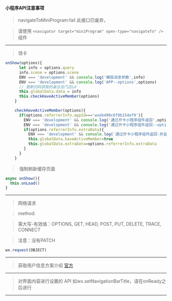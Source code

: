 #### 小程序API注意事项
>navigateToMiniProgram:fail 此接口已废弃，

>请使用 `<navigator target="miniProgram" open-type="navigateTo" />` 组件

<hr>

>领卡

```javascript
onShow(options){
      let info = options.query
      info.scene = options.scene
      ENV === 'development' && console.log('模版消息参数',info)
      ENV === 'development' && console.log('APP--options',options)
      // 更新扫码获取的桌台及门店id
      this.globalData.data = info
      this.checkHaveActiveMember(options)
    }

    checkHaveActiveMember(options){
      if(options.referrerInfo.appId==='wxeb490c6f9b154ef9'){
        ENV === 'development' && console.log('通过开卡小程序组件返回',options.referrerInfo.appId)
        ENV === 'development' && console.log('通过开卡小程序组件返回--options.referrerInfo.extraData',options.referrerInfo.extraData)
        if(options.referrerInfo.extraData){
          ENV === 'development' && console.log('通过开卡小程序组件返回-并且点击了 立即开卡 成为会员--',options.referrerInfo.appId)
          this.globalData.haveActiveMember=true
          this.globalData.extraData=options.referrerInfo.extraData
        }
      }
    }
```
> 强制刷新缓存页面

```javascript
async onShow(){
  this.onLoad()
}
```
<hr>

>网络请求

>method:

>需大写-有效值：OPTIONS, GET, HEAD, POST, PUT, DELETE, TRACE, CONNECT

>注意：没有PATCH

```javascript
wx.request(OBJECT)


```
<hr>

>获取用户信息方案介绍 [官方](https://developers.weixin.qq.com/blogdetail?action=get_post_info&lang=zh_CN&docid=c45683ebfa39ce8fe71def0631fad26b)

<hr/>

>对界面内容进行设置的 API 如wx.setNavigationBarTitle，请在onReady之后进行

<hr/>